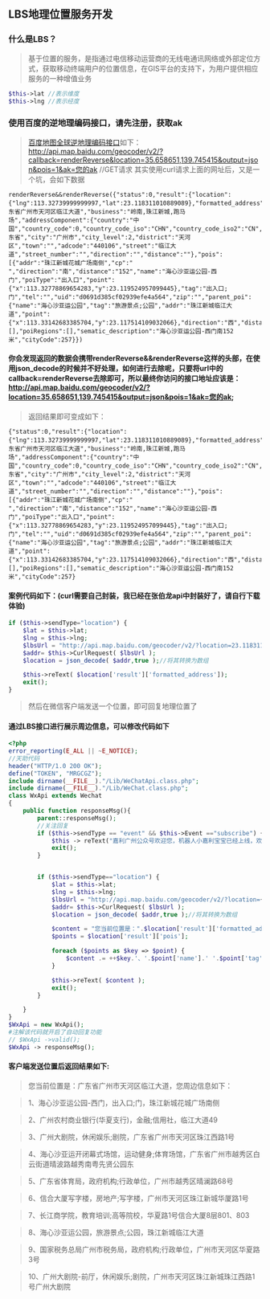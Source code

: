 ## LBS地理位置服务开发
### 什么是LBS？
>基于位置的服务，是指通过电信移动运营商的无线电通讯网络或外部定位方式，获取移动终端用户的位置信息，在GIS平台的支持下，为用户提供相应服务的一种增值业务
```php
$this->lat //表示维度
$this->lng //表示经度
```

### 使用百度的逆地理编码接口，请先注册，获取ak
>[百度地图全球逆地理编码接口](http://lbsyun.baidu.com/index.php?title=webapi/guide/webservice-geocoding-abroad)如下：
>http://api.map.baidu.com/geocoder/v2/?callback=renderReverse&location=35.658651,139.745415&output=json&pois=1&ak=您的ak //GET请求
>其实使用curl请求上面的网址后，又是一个坑，会如下数据
```
renderReverse&&renderReverse({"status":0,"result":{"location":{"lng":113.32739999999997,"lat":23.118311010889089},"formatted_address":"广东省广州市天河区临江大道","business":"岭南,珠江新城,跑马场","addressComponent":{"country":"中国","country_code":0,"country_code_iso":"CHN","country_code_iso2":"CN","province":"广东省","city":"广州市","city_level":2,"district":"天河区","town":"","adcode":"440106","street":"临江大道","street_number":"","direction":"","distance":""},"pois":[{"addr":"珠江新城花城广场南侧","cp":" ","direction":"南","distance":"152","name":"海心沙亚运公园-西门","poiType":"出入口","point":{"x":113.32778869654283,"y":23.119524957099445},"tag":"出入口;门","tel":"","uid":"d0691d385cf02939efe4a564","zip":"","parent_poi":{"name":"海心沙亚运公园","tag":"旅游景点;公园","addr":"珠江新城临江大道","point":{"x":113.33142683385704,"y":23.117514109032066},"direction":"西","distance":"458","uid":"b2809cc01cbcea85593ac820"}}],"roads":[],"poiRegions":[],"sematic_description":"海心沙亚运公园-西门南152米","cityCode":257}})
```
#### 你会发现返回的数据会携带renderReverse&&renderReverse这样的头部，在使用json_decode的时候并不好处理，如何进行去除呢，只要将url中的callback=renderReverse去除即可，所以最终你访问的接口地址应该是：http://api.map.baidu.com/geocoder/v2/?location=35.658651,139.745415&output=json&pois=1&ak=您的ak;
>返回结果即可变成如下：
```
{"status":0,"result":{"location":{"lng":113.32739999999997,"lat":23.118311010889089},"formatted_address":"广东省广州市天河区临江大道","business":"岭南,珠江新城,跑马场","addressComponent":{"country":"中国","country_code":0,"country_code_iso":"CHN","country_code_iso2":"CN","province":"广东省","city":"广州市","city_level":2,"district":"天河区","town":"","adcode":"440106","street":"临江大道","street_number":"","direction":"","distance":""},"pois":[{"addr":"珠江新城花城广场南侧","cp":" ","direction":"南","distance":"152","name":"海心沙亚运公园-西门","poiType":"出入口","point":{"x":113.32778869654283,"y":23.119524957099445},"tag":"出入口;门","tel":"","uid":"d0691d385cf02939efe4a564","zip":"","parent_poi":{"name":"海心沙亚运公园","tag":"旅游景点;公园","addr":"珠江新城临江大道","point":{"x":113.33142683385704,"y":23.117514109032066},"direction":"西","distance":"458","uid":"b2809cc01cbcea85593ac820"}}],"roads":[],"poiRegions":[],"sematic_description":"海心沙亚运公园-西门南152米","cityCode":257}
```

#### 案例代码如下：(curl需要自己封装，我已经在张伯龙api中封装好了，请自行下载体验)
```php
if ($this->sendType="location") {
	$lat = $this->lat;
	$lng = $this->lng;
	$lbsUrl = "http://api.map.baidu.com/geocoder/v2/?location=23.118311,113.327400&output=json&pois=1&ak=3k4o9OMEipspDn5S1SPuZ7OafTqatVDg";
	$addr= $this->CurlRequest( $lbsUrl );
	$location = json_decode( $addr,true );//将其转换为数组

	$this->reText( $location['result']['formatted_address']);
	exit();
}
```
>然后在微信客户端发送一个位置，即可回复地理位置了


#### 通过LBS接口进行展示周边信息，可以修改代码如下
```php
<?php
error_reporting(E_ALL || ~E_NOTICE);
//天助代码
header("HTTP/1.0 200 OK");
define("TOKEN", "MRGCGZ");
include dirname(__FILE__)."/Lib/WeChatApi.class.php";
include dirname(__FILE__)."/Lib/WeChat.class.php";
class WxApi extends Wechat
{
	public function responseMsg(){
		parent::responseMsg();
		//关注回复
		if ($this->sendType == "event" && $this->Event =="subscribe") {
			$this -> reText("嘉利广州公众号欢迎您，机器人小嘉利宝宝已经上线，欢迎语音或者文字调戏她哦！");
			exit();
		}


		if ($this->sendType=="location") {
			$lat = $this->lat;
			$lng = $this->lng;
			$lbsUrl = "http://api.map.baidu.com/geocoder/v2/?location={$lat},{$lng}&output=json&pois=1&ak=3k4o9OMEipspDn5S1SPuZ7OafTqatVDg";
			$addr= $this->CurlRequest( $lbsUrl );
			$location = json_decode( $addr,true );//将其转换为数组

			$content = "您当前位置是：".$location['result']['formatted_address']."，您周边信息如下：\n\n";
			$points = $location['result']['pois'];

			foreach ($points as $key => $point) {
				$content .= ++$key.'、'.$point['name'].' '.$point['tag'].' '.$point['addr']."\n";
			}

			$this->reText( $content );
			exit();
		}

	}
}
$WxApi = new WxApi();
#注解该代码就开启了自动回复功能
// $WxApi ->valid();
$WxApi -> responseMsg();
```
#### 客户端发送位置后返回结果如下:
>您当前位置是：广东省广州市天河区临江大道，您周边信息如下：

>1、海心沙亚运公园-西门，出入口;门，珠江新城花城广场南侧

>2、广州农村商业银行(华夏支行)，金融;信用社，临江大道49

>3、广州大剧院，休闲娱乐;剧院，广东省广州市天河区珠江西路1号

>4、海心沙亚运开闭幕式场馆，运动健身;体育场馆，广东省广州市越秀区白云街道晴波路越秀南粤先贤公园东

>5、广东省体育局，政府机构;行政单位，广州市越秀区晴澜路68号

>6、信合大厦写字楼，房地产;写字楼，广州市天河区珠江新城华厦路1号

>7、长江商学院，教育培训;高等院校，华夏路1号信合大厦8层801、803

>8、海心沙亚运公园，旅游景点;公园，珠江新城临江大道

>9、国家税务总局广州市税务局，政府机构;行政单位，广州市天河区华夏路3号

>10、广州大剧院-前厅，休闲娱乐;剧院，广州市天河区珠江新城珠江西路1号广州大剧院


